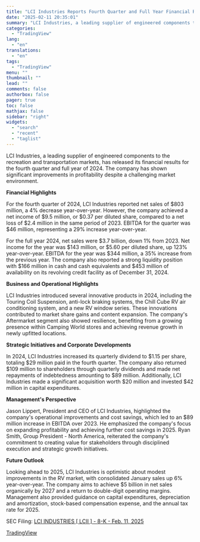```yaml
---
title: "LCI Industries Reports Fourth Quarter and Full Year Financial Results"
date: "2025-02-11 20:35:01"
summary: "LCI Industries, a leading supplier of engineered components to the recreation and transportation markets, has released its financial results for the fourth quarter and full year of 2024. The company has shown significant improvements in profitability despite a challenging market environment. Financial Highlights For the fourth quarter of 2024, LCI..."
categories:
  - "TradingView"
lang:
  - "en"
translations:
  - "en"
tags:
  - "TradingView"
menu: ""
thumbnail: ""
lead: ""
comments: false
authorbox: false
pager: true
toc: false
mathjax: false
sidebar: "right"
widgets:
  - "search"
  - "recent"
  - "taglist"
---
```


LCI Industries, a leading supplier of engineered components to the recreation and transportation markets, has released its financial results for the fourth quarter and full year of 2024. The company has shown significant improvements in profitability despite a challenging market environment.

**Financial Highlights**

For the fourth quarter of 2024, LCI Industries reported net sales of $803 million, a 4% decrease year-over-year. However, the company achieved a net income of $9.5 million, or $0.37 per diluted share, compared to a net loss of $2.4 million in the same period of 2023. EBITDA for the quarter was $46 million, representing a 29% increase year-over-year.

For the full year 2024, net sales were $3.7 billion, down 1% from 2023. Net income for the year was $143 million, or $5.60 per diluted share, up 123% year-over-year. EBITDA for the year was $344 million, a 35% increase from the previous year. The company also reported a strong liquidity position with $166 million in cash and cash equivalents and $453 million of availability on its revolving credit facility as of December 31, 2024.

**Business and Operational Highlights**

LCI Industries introduced several innovative products in 2024, including the Touring Coil Suspension, anti-lock braking systems, the Chill Cube RV air conditioning system, and a new RV window series. These innovations contributed to market share gains and content expansion. The company's Aftermarket segment also showed resilience, benefiting from a growing presence within Camping World stores and achieving revenue growth in newly upfitted locations.

**Strategic Initiatives and Corporate Developments**

In 2024, LCI Industries increased its quarterly dividend to $1.15 per share, totaling $29 million paid in the fourth quarter. The company also returned $109 million to shareholders through quarterly dividends and made net repayments of indebtedness amounting to $89 million. Additionally, LCI Industries made a significant acquisition worth $20 million and invested $42 million in capital expenditures.

**Management's Perspective**

Jason Lippert, President and CEO of LCI Industries, highlighted the company's operational improvements and cost savings, which led to an $89 million increase in EBITDA over 2023. He emphasized the company's focus on expanding profitability and achieving further cost savings in 2025. Ryan Smith, Group President - North America, reiterated the company's commitment to creating value for stakeholders through disciplined execution and strategic growth initiatives.

**Future Outlook**

Looking ahead to 2025, LCI Industries is optimistic about modest improvements in the RV market, with consolidated January sales up 6% year-over-year. The company aims to achieve $5 billion in net sales organically by 2027 and a return to double-digit operating margins. Management also provided guidance on capital expenditures, depreciation and amortization, stock-based compensation expense, and the annual tax rate for 2025.

SEC Filing: [LCI INDUSTRIES [ LCII ] - 8-K - Feb. 11, 2025](https://www.sec.gov/Archives/edgar/data/763744/000076374425000014/lcii-20250211.htm)

[TradingView](https://www.tradingview.com/news/tradingview:a325715c63261:0-lci-industries-reports-fourth-quarter-and-full-year-financial-results/)
